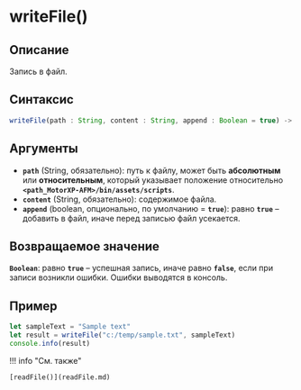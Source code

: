 # writeFile()

## Описание
Запись в файл.

## Синтаксис
```javascript
writeFile(path : String, content : String, append : Boolean = true) -> Boolean
``` 

## Аргументы
- **`path`** (String, обязательно): путь к файлу, может быть **абсолютным** или **относительным**, который указывает положение относительно **`<path_MotorXP-AFM>/bin/assets/scripts`**.
- **`content`** (String, обязательно): содержимое файла.
- **`append`** (boolean, опционально, по умолчанию = **`true`**): равно **`true`** – добавить в файл, иначе перед записью файл усекается.

## Возвращаемое значение
**`Boolean`**: равно **`true`** – успешная запись, иначе равно **`false`**, если при записи возникли ошибки. Ошибки выводятся в консоль.

## Пример
``` javascript linenums="1"
let sampleText = "Sample text"
let result = writeFile("c:/temp/sample.txt", sampleText)
console.info(result)
``` 

!!! info "См. также"

    [readFile()](readFile.md)
